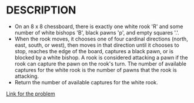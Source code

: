 # DESCRIPTION
- On an 8 x 8 chessboard, there is exactly one white rook 'R' and some number of white bishops 'B', black pawns 'p', and empty squares '.'.
- When the rook moves, it chooses one of four cardinal directions (north, east, south, or west), then moves in that direction until it chooses to stop, reaches the edge of the board, captures a black pawn, or is blocked by a white bishop. A rook is considered attacking a pawn if the rook can capture the pawn on the rook's turn. The number of available captures for the white rook is the number of pawns that the rook is attacking.
- Return the number of available captures for the white rook.

<a href = "https://leetcode.com/problems/available-captures-for-rook/ ">Link for the problem</a>